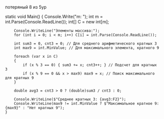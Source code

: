 потеряный 8 из 5yp

static void Main()
    {
        Console.Write("m: ");
        int m = int.Parse(Console.ReadLine());
        int[] C = new int[m];

        Console.WriteLine("Элементы массива:");
        for (int i = 0; i < m; i++) C[i] = int.Parse(Console.ReadLine());

        int sum3 = 0, cnt3 = 0; // Для среднего арифметического кратных 3
        int max9 = int.MinValue; // Для максимального элемента, кратного 9

        foreach (var x in C)
        {
            if (x % 3 == 0) { sum3 += x; cnt3++; } // Подсчет для кратных 3
            if (x % 9 == 0 && x > max9) max9 = x; // Поиск максимального для кратных 9
        }

        double avg3 = cnt3 > 0 ? (double)sum3 / cnt3 : 0;

        Console.WriteLine($"Среднее кратных 3: {avg3:F2}");
        Console.WriteLine(max9 != int.MinValue ? $"Максимальное кратное 9: {max9}" : "Нет кратных 9");
    }
    
